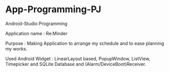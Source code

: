 # App-Programming-PJ
Android-Studio Programming

Application name : Re:Minder

Purpose : Making Application to arrange my schedule and to ease planning my works.

Used Android Widget : LinearLayout based, PopupWindow, ListView, Timepicker and SQLite Database and (Alarm/DeviceBoot)Receiver.
